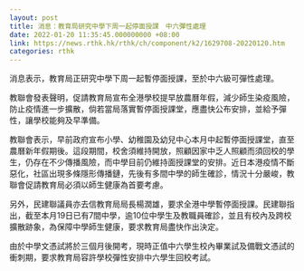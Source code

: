```yaml
---
layout: post
title: 消息：教育局研究中學下周一起停面授課　中六彈性處理
date: 2022-01-20 11:35:45.000000000 +08:00
link: https://news.rthk.hk/rthk/ch/component/k2/1629708-20220120.htm
categories: rthk
---
```


消息表示，教育局正研究中學下周一起暫停面授課，至於中六級可彈性處理。

教聯會發表聲明，促請教育局宣布全港學校提早放農曆年假，減少師生染疫風險，防止疫情進一步擴散，倘若當局落實暫停面授課堂，應盡快公布安排，並給予彈性，讓學校能夠及早準備。

教聯會表示，早前政府宣布小學、幼稚園及幼兒中心本月中起暫停面授課堂，直至農曆新年假期後。這段期間，校舍須維持開放，照顧因家中乏人照顧而須回校的學生，仍存在不少傳播風險，而中學目前仍維持面授課堂的安排。近日本港疫情不斷惡化，社區出現多條隱形傳播鏈，先後有多間中學的師生確診，情況十分嚴峻，教聯會促請教育局必須以師生健康為首要考慮。

另外，民建聯議員亦去信教育局局長楊潤雄，要求全港中學暫停面授課。民建聯指出，截至本月19日已有7間中學，逾10位中學生及教職員確診，並且有校內及跨校擴散跡象，為保障中學師生健康，要求教育局盡快作出決定。

由於中學文憑試將於三個月後開考，現時正值中六學生校內畢業試及備戰文憑試的衝刺期，要求教育局容許學校彈性安排中六學生回校考試。
